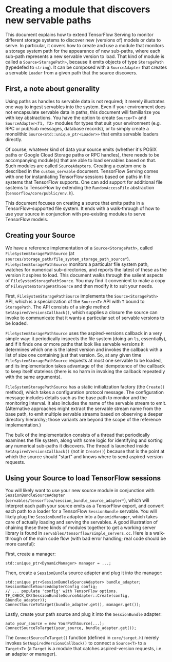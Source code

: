 ---
---
<style>hr{display:none;}</style>

# Creating a module that discovers new servable paths

This document explains how to extend TensorFlow Serving to monitor different
storage systems to discover new (versions of) models or data to serve. In
particular, it covers how to create and use a module that monitors a storage
system path for the appearance of new sub-paths, where each sub-path represents
a new servable version to load. That kind of module is called a
`Source<StoragePath>`, because it emits objects of type `StoragePath` (typedefed
to `string`). It can be composed with a `SourceAdapter` that creates a servable
`Loader` from a given path that the source discovers.

## First, a note about generality

Using paths as handles to servable data is not required; it merely
illustrates one way to ingest servables into the system. Even if your
environment does not encapsulate servable data in paths, this document will
familiarize you with key abstractions. You have the option to create
`Source<T>` and `SourceAdapter<T1, T2>` modules for types that suit your
environment (e.g. RPC or pub/sub messages, database records), or to simply
create a monolithic `Source<std::unique_ptr<Loader>>` that emits servable
loaders directly.

Of course, whatever kind of data your source emits (whether it's POSIX paths or
Google Cloud Storage paths or RPC handles), there needs to be accompanying
module(s) that are able to load servables based on that. Such modules are called
`SourceAdapters`. Creating a custom one is described in the `custom_servable`
document. TensorFlow Serving comes with one for instantiating TensorFlow
sessions based on paths in file systems that TensorFlow supports. One can add
support for additional file systems to TensorFlow by extending the
`RandomAccessFile` abstraction (`tensorflow/core/public/env.h`).

This document focuses on creating a source that emits paths in a
TensorFlow-supported file system. It ends with a walk-through of how to use your
source in conjunction with pre-existing modules to serve TensorFlow models.

## Creating your Source

We have a reference implementation of a `Source<StoragePath>`, called
`FileSystemStoragePathSource` (at
`sources/storage_path/file_system_storage_path_source*`).
`FileSystemStoragePathSource` monitors a particular file system path, watches
for numerical sub-directories, and reports the latest of these as the version
it aspires to load. This document walks through the salient aspects of
`FileSystemStoragePathSource`. You may find it convenient to make a copy of
`FileSystemStoragePathSource` and then modify it to suit your needs.

First, `FileSystemStoragePathSource` implements the `Source<StoragePath>` API,
which is a specialization of the `Source<T>` API with `T` bound to
`StoragePath`. The API consists of a single method
`SetAspiredVersionsCallback()`, which supplies a closure the source can invoke
to communicate that it wants a particular set of servable versions to be
loaded.

`FileSystemStoragePathSource` uses the aspired-versions callback in a very
simple way: it periodically inspects the file system (doing an `ls`,
essentially), and if it finds one or more paths that look like servable
versions it determines which one is the latest version and invokes the callback
with a list of size one containing just that version. So, at any given time
`FileSystemStoragePathSource` requests at most one servable to be loaded, and
its implementation takes advantage of the idempotence of the callback to keep
itself stateless (there is no harm in invoking the callback repeatedly with the
same arguments).

`FileSystemStoragePathSource` has a static initialization factory (the
`Create()` method), which takes a configuration protocol message. The
configuration message includes details such as the base path to monitor and the
monitoring interval. It also includes the name of the servable stream to emit.
(Alternative approaches might extract the servable stream name from the base
path, to emit multiple servable streams based on observing a deeper directory
hierarchy; those variants are beyond the scope of the reference
implementation.)

The bulk of the implementation consists of a thread that periodically examines
the file system, along with some logic for identifying and sorting any
numerical sub-paths it discovers. The thread is launched inside
`SetAspiredVersionsCallback()` (not in `Create()`) because that is the point at
which the source should "start" and knows where to send aspired-version
requests.

## Using your Source to load TensorFlow sessions

You will likely want to use your new source module in conjunction with
`SessionBundleSourceAdapter`
(`servables/tensorflow/session_bundle_source_adapter*`), which will interpret
each path your source emits as a TensorFlow export, and convert each path to a
loader for a TensorFlow `SessionBundle` servable. You will likely plug the
`SessionBundle` adapter into a `DynamicManager`, which takes care of actually
loading and serving the servables. A good illustration of chaining these three
kinds of modules together to get a working server library is found in
`servables/tensorflow/simple_servers.cc`. Here is a walk-through of the main
code flow (with bad error handling; real code should be more careful):

First, create a manager:
~~~
std::unique_ptr<DynamicManager> manager = ...;
~~~

Then, create a `SessionBundle` source adapter and plug it into the manager:

~~~
std::unique_ptr<SessionBundleSourceAdapter> bundle_adapter;
SessionBundleSourceAdapterConfig config;
// ... populate 'config' with TensorFlow options.
TF_CHECK_OK(SessionBundleSourceAdapter::Create(config, &bundle_adapter));
ConnectSourceToTarget(bundle_adapter.get(), manager.get());
~~~

Lastly, create your path source and plug it into the `SessionBundle` adapter:

~~~
auto your_source = new YourPathSource(...);
ConnectSourceToTarget(your_source, bundle_adapter.get());
~~~

The `ConnectSourceToTarget()` function (defined in `core/target.h`) merely
invokes `SetAspiredVersionsCallback()` to connect a `Source<T>` to a
`Target<T>` (a `Target` is a module that catches aspired-version requests, i.e.
an adapter or manager).
